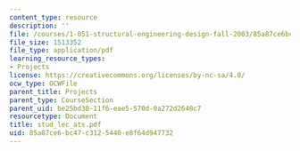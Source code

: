```yaml
---
content_type: resource
description: ''
file: /courses/1-051-structural-engineering-design-fall-2003/85a87ce6bc47c3125440e8f64d947732_stud_lec_ats.pdf
file_size: 1513352
file_type: application/pdf
learning_resource_types:
- Projects
license: https://creativecommons.org/licenses/by-nc-sa/4.0/
ocw_type: OCWFile
parent_title: Projects
parent_type: CourseSection
parent_uid: be25bd38-11f6-eae5-570d-0a272d2648c7
resourcetype: Document
title: stud_lec_ats.pdf
uid: 85a87ce6-bc47-c312-5440-e8f64d947732
---
```

